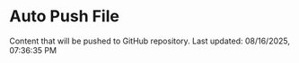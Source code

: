 # Auto Push File

Content that will be pushed to GitHub repository.
Last updated: 08/16/2025, 07:36:35 PM
